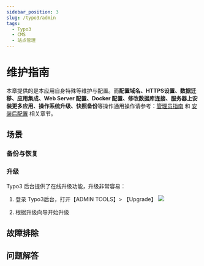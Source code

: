 ```yaml
---
sidebar_position: 3
slug: /typo3/admin
tags:
  - Typo3
  - CMS
  - 站点管理
---
```


# 维护指南

本章提供的是本应用自身特殊等维护与配置。而**配置域名、HTTPS设置、数据迁移、应用集成、Web Server 配置、Docker 配置、修改数据库连接、服务器上安装更多应用、操作系统升级、快照备份**等操作通用操作请参考：[管理员指南](../administrator) 和 [安装后配置](../install/setup) 相关章节。

## 场景

### 备份与恢复

### 升级

Typo3 后台提供了在线升级功能，升级非常容易：

1. 登录 Typo3后台，打开【ADMIN TOOLS】> 【Upgrade】
   ![](http://libs.websoft9.com/Websoft9/DocsPicture/en/typo3/typo3-upgrade-websoft9.png)
   
2. 根据升级向导开始升级

## 故障排除

## 问题解答

